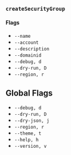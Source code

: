 ### `createSecurityGroup`

#### Flags

- `--name`
- `--account`
- `--description`
- `--domainid`
- `--debug, d`
- `--dry-run, D`
- `--region, r`

## Global Flags

- `--debug, d`
- `--dry-run, D`
- `--dry-json, j`
- `--region, r`
- `--theme, t`
- `--help, h`
- `--version, v`
